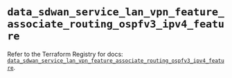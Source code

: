 # `data_sdwan_service_lan_vpn_feature_associate_routing_ospfv3_ipv4_feature`

Refer to the Terraform Registry for docs: [`data_sdwan_service_lan_vpn_feature_associate_routing_ospfv3_ipv4_feature`](https://registry.terraform.io/providers/ciscodevnet/sdwan/0.8.0/docs/data-sources/service_lan_vpn_feature_associate_routing_ospfv3_ipv4_feature).
